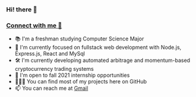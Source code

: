 ###                                                      Hi! there 👋

### [Connect with me 💬](https://twitter.com/Abhijitroy_dev) 
 
- 📚 I'm a freshman studying Computer Science Major
- 🚀 I'm currently focused on fullstack web development with Node.js, Express.js, React and MySql
- 🛠 I'm currently developing automated arbitrage and momentum-based cryptocurrency trading systems
- 🏢 I'm open to fall 2021 internship opportunities
- 👨🏻‍💻 You can find most of my projects here on GitHub
- 📫 You can reach me at [Gmail](roya51788@gmail.com)
